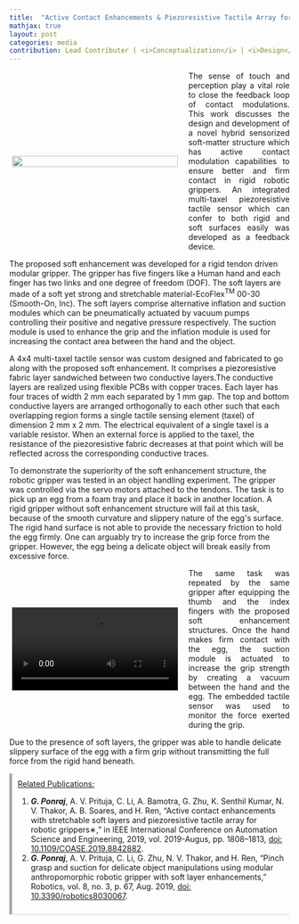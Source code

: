 ```yaml
---
title:  "Active Contact Enhancements & Piezoresistive Tactile Array for Robotic Grippers"
mathjax: true
layout: post
categories: media
contribution: Lead Contributer ( <i>Conceptualization</i> | <i>Design</i> | <i>Methodology</i> | <i>Experimentation</i> | <i>Investigation</i> | <i>Writing</i> )
---
```

<style>
  .post_container {
  display: flex;
  flex-direction: row;
  align-items: center;
  justify-content: space-between;
  flex-wrap: wrap;
}

/* Set padding-left or padding-right equal to 0 in main code */
.flex-item-text {
  flex: 35%;
/*   border: 1px solid blue; */
  padding-left:1em;
  padding-right:1em;
  justify-content: space-around;
}

.flex-item-pic {
  flex: 58%;
/*   border: 1px solid blue; */
  padding: 5px;
  align-content: space-around;
}

/* Responsive layout - makes a one column layout instead of a two-column layout */
@media (max-width: 800px) {
  .post_container {
    flex-direction: column;
  }
  .flex-item-text{
    padding: 0px;
  }
  .flex-item-pic{
    max-width: 90%;
  }
}

</style>
<!--
<div align="right" style="margin-top: 0px; padding-top: 0px;">
  Contribution: Lead (Conceptualisation | Design | Experimentation | Characterisation | Writing)
</div>
-->
<div class="post_container">
      <div class="flex-item-pic">
        <img src="/GodwinPonraj/assets/Fig_Soft_enhans.jpg" height = "100%">
      </div>
      <div class="flex-item-text" align="justify" style="padding-right:0px">
<!--         In any interaction of the robot with its surroundings, it is important to establish proper contact with the object to ensure complete control over its manipulation.   -->
        The sense of touch and perception play a vital role to close the feedback loop of contact modulations. This work discusses the design and development of a novel hybrid sensorized soft-matter structure which has active contact modulation capabilities to ensure better and firm contact in rigid robotic grippers. An integrated multi-taxel piezoresistive tactile sensor which can confer to both rigid and soft surfaces easily was developed as a feedback device.
      </div>
</div>

<!--more-->
The proposed soft enhancement was developed for a rigid tendon driven modular gripper. The gripper has five fingers like a Human hand and each finger has two links and one degree of freedom (DOF). The soft layers are made of a soft yet strong and stretchable material-EcoFlex<sup>TM</sup> 00-30 (Smooth-On, Inc). The soft layers comprise alternative inflation and suction modules which can be pneumatically actuated by vacuum pumps controlling their positive and negative pressure respectively. The suction module is used to enhance the grip and the inflation module is used for increasing the contact area between the hand and the object. 

A 4x4 multi-taxel tactile sensor was custom designed and fabricated to go along with the proposed soft enhancement. It comprises a piezoresistive fabric layer sandwiched between two conductive layers.The conductive layers are realized using flexible PCBs with copper traces. Each layer has four traces of width 2 mm each separated by 1 mm gap. The top and bottom conductive layers are arranged orthogonally to each other such that each overlapping region forms a single tactile sensing element (taxel) of dimension 2 mm x 2 mm. The electrical equivalent of a single taxel is a variable resistor. When an external force is applied to the taxel, the resistance of the piezoresistive fabric decreases at that point which will be reflected across the corresponding conductive traces. 

To demonstrate the superiority of the soft enhancement structure, the robotic gripper was tested in an object handling experiment. The gripper was controlled via the servo motors attached to the tendons. The task is to pick up an egg from a foam tray and place it back in another location. A rigid gripper without soft enhancement structure will fail at this task, because of the smooth curvature and slippery nature of the egg's surface. The rigid hand surface is not able to provide the necessary friction to hold the egg firmly. One can arguably try to increase the grip force from the gripper. However, the egg being a delicate object will break easily from excessive force.

<div class="post_container">
      <div class="flex-item-pic">
        <video width="100%" height= "100%" controls>
          <source src="/GodwinPonraj/assets/Vid_Egg_handling.mp4" type="video/mp4">
          Your browser does not support mp4 video.
        </video>
      </div>
      <div class="flex-item-text" align="justify" style="padding-right:0px">
        The same task was repeated by the same gripper after equipping the thumb and the index fingers with the proposed soft enhancement structures. Once the hand makes firm contact with the egg, the suction module is actuated to increase the grip strength by creating a vacuum between the hand and the egg. The embedded tactile sensor was used to monitor the force exerted during the grip. 
      </div>
</div>

Due to the presence of soft layers, the gripper was able to handle delicate slippery surface of the egg with a firm grip without transmitting the full force from the rigid hand beneath.

<div style="padding:10px; border-bottom: 1px solid lightgray; border-left: 5px solid darkgray;">
<u>Related Publications:</u><br>
<ol>
<li><b><i>G. Ponraj</i></b>, A. V. Prituja, C. Li, A. Bamotra, G. Zhu, K. Senthil Kumar, N. V. Thakor, A. B. Soares, and H. Ren, “Active contact enhancements with stretchable soft layers and piezoresistive tactile array for robotic grippers∗,” in IEEE International Conference on Automation Science and Engineering, 2019, vol. 2019-Augus, pp. 1808–1813, <a href="https://doi.org/10.1109/COASE.2019.8842882">doi: 10.1109/COASE.2019.8842882</a>.</li>

<li><b><i>G. Ponraj</i></b>, A. V. Prituja, C. Li, G. Zhu, N. V. Thakor, and H. Ren, “Pinch grasp and suction for delicate object manipulations using modular anthropomorphic robotic gripper with soft layer enhancements,” Robotics, vol. 8, no. 3, p. 67, Aug. 2019, <a href="https://www.mdpi.com/2218-6581/8/3/67">doi: 10.3390/robotics8030067</a>.</li>
</ol>
</div>
